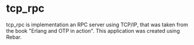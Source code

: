 tcp_rpc
=======

tcp_rpc is implementation an RPC server using TCP/IP, that was taken from the book "Erlang and OTP in action". This application  was created using Rebar.
